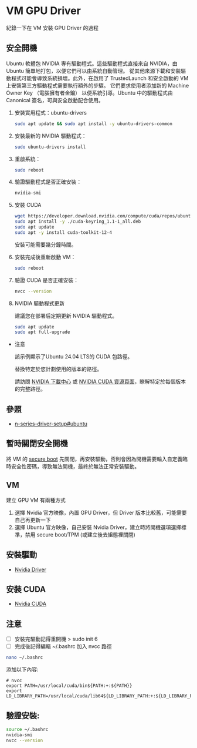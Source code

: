# VM GPU Driver

紀錄一下在 VM 安裝 GPU Driver 的過程

## 安全開機
Ubuntu 軟體包 NVIDIA 專有驅動程式。這些驅動程式直接來自 NVIDIA，由 Ubuntu 簡單地打包，以便它們可以由系統自動管理。
從其他來源下載和安裝驅動程式可能會導致系統損壞。此外，在啟用了 TrustedLaunch 和安全啟動的 VM 上安裝第三方驅動程式需要執行額外的步驟。
它們要求使用者添加新的 Machine Owner Key （電腦擁有者金鑰） 以便系統引導。Ubuntu 中的驅動程式由 Canonical 簽名，可與安全啟動配合使用。

1. 安裝實用程式：ubuntu-drivers

    ```bash
    sudo apt update && sudo apt install -y ubuntu-drivers-common
    ```
2. 安裝最新的 NVIDIA 驅動程式：

    ```bash
    sudo ubuntu-drivers install
    ```
3. 重啟系統：

    ```bash
    sudo reboot
    ```
   
4. 驗證驅動程式是否正確安裝：

    ```bash
    nvidia-smi
    ```
   
5. 安裝 CUDA

    ```bash
    wget https://developer.download.nvidia.com/compute/cuda/repos/ubuntu2404/x86_64/cuda-keyring_1.1-1_all.deb
    sudo apt install -y ./cuda-keyring_1.1-1_all.deb
    sudo apt update
    sudo apt -y install cuda-toolkit-12-4
    ```
   安裝可能需要幾分鐘時間。
6. 安裝完成後重新啟動 VM：

    ```bash
    sudo reboot
    ```
   
7. 驗證 CUDA 是否正確安裝：

    ```bash
    nvcc --version
    ```
   
8. NVIDIA 驅動程式更新

   建議您在部署后定期更新 NVIDIA 驅動程式。
    ```bash
    sudo apt update
    sudo apt full-upgrade
    ```

- 注意

    該示例顯示了Ubuntu 24.04 LTS的 CUDA 包路徑。

    替換特定於您計劃使用的版本的路徑。

    請訪問 [NVIDIA 下載中心](https://developer.download.nvidia.com/compute/cuda/repos/) 或 [NVIDIA CUDA 資源頁面](https://developer.nvidia.com/cuda-downloads?target_os=Linux&target_arch=x86_64&Distribution=Ubuntu&target_version=24.04&target_type=deb_network)，瞭解特定於每個版本的完整路徑。

## 參照
- [n-series-driver-setup#ubuntu](https://learn.microsoft.com/en-us/azure/virtual-machines/linux/n-series-driver-setup#ubuntu)

## 暫時關閉安全開機
將 VM 的 [secure boot](https://learn.microsoft.com/zh-tw/windows-hardware/design/device-experiences/oem-secure-boot) 先關閉，再安裝驅動，否則會因為開機需要輸入自定義臨時安全性密碼，導致無法開機，最終於無法正常安裝驅動。

## VM
建立 GPU VM 有兩種方式

1. 選擇 Nvidia 官方映像，內置 GPU Driver，但 Driver 版本比較舊，可能需要自己再更新一下
2. 選擇 Ubuntu 官方映像，自己安裝 Nvidia Driver，建立時將開機選項選擇標準，禁用 secure boot/TPM (或建立後去組態裡關閉)

## 安裝驅動
- [Nvidia Driver](Nvidia-Driver.md)

## 安裝 CUDA
- [Nvidia CUDA](CUDA.md)

## 注意
- [ ] 安裝完驅動記得重開機 > sudo init 6
- [ ] 完成後記得編輯 ~/.bashrc 加入 nvcc 路徑

```bash
nano ~/.bashrc
```
添加以下內容:

```
# nvcc
export PATH=/usr/local/cuda/bin${PATH:+:${PATH}}
export LD_LIBRARY_PATH=/usr/local/cuda/lib64${LD_LIBRARY_PATH:+:${LD_LIBRARY_PATH}}
```

## 驗證安裝:

```bash
source ~/.bashrc
nvidia-smi
nvcc --version
```